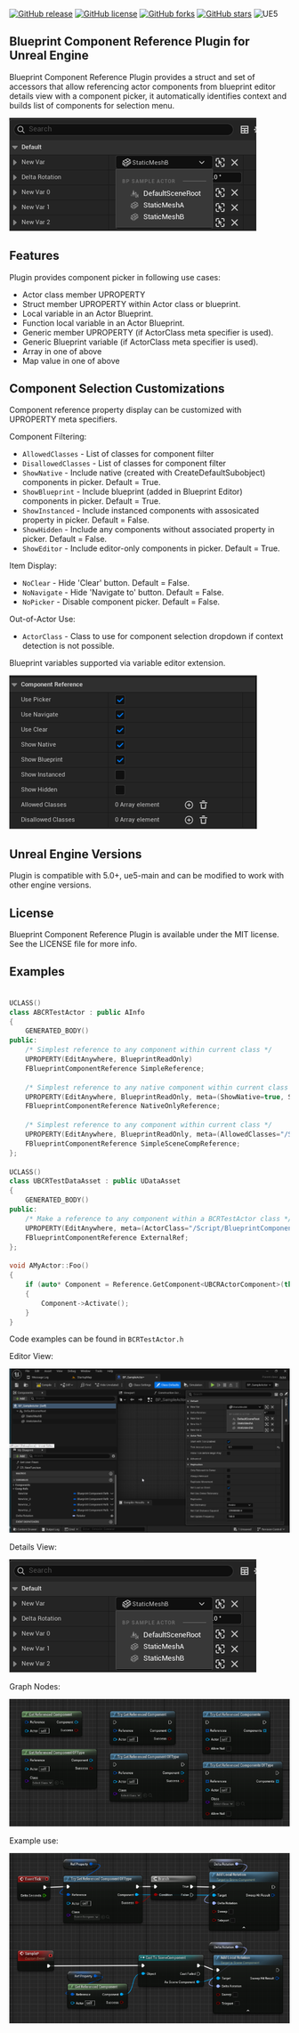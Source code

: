 [![GitHub release](https://img.shields.io/github/release/aquanox/BlueprintComponentReferencePlugin.svg)](https://github.com/aquanox/BlueprintComponentReferencePlugin/releases)
[![GitHub license](https://img.shields.io/github/license/aquanox/BlueprintComponentReferencePlugin)](https://github.com/aquanox/BlueprintComponentReferencePlugin/blob/main/LICENSE)
[![GitHub forks](https://img.shields.io/github/forks/aquanox/BlueprintComponentReferencePlugin)](https://github.com/aquanox/BlueprintComponentReferencePlugin/network)
[![GitHub stars](https://img.shields.io/github/stars/aquanox/BlueprintComponentReferencePlugin)](https://github.com/aquanox/BlueprintComponentReferencePlugin/stargazers)
![UE5](https://img.shields.io/badge/UE5-5.0+-lightgrey)

## Blueprint Component Reference Plugin for Unreal Engine

Blueprint Component Reference Plugin provides a struct and set of accessors that allow referencing actor components from blueprint editor details view with a component picker, it automatically identifies context and builds list of components for selection menu. 

![](Images/BCR-Quick.png)

## Features

Plugin provides component picker in following use cases:
 * Actor class member UPROPERTY 
 * Struct member UPROPERTY within Actor class or blueprint.
 * Local variable in an Actor Blueprint.
 * Function local variable in an Actor Blueprint.
 * Generic member UPROPERTY (if ActorClass meta specifier is used).
 * Generic Blueprint variable (if ActorClass meta specifier is used).
 * Array in one of above
 * Map value in one of above
 
## Component Selection Customizations

Component reference property display can be customized with UPROPERTY meta specifiers.
 
Component Filtering:
 * `AllowedClasses` - List of classes for component filter
 * `DisallowedClasses` - List of classes for component filter
 * `ShowNative` - Include native (created with CreateDefaultSubobject) components in picker. Default = True.
 * `ShowBlueprint` - Include blueprint (added in Blueprint Editor) components in picker. Default = True.
 * `ShowInstanced` - Include instanced components with assosicated property in picker. Default = False.
 * `ShowHidden` - Include any components without associated property in picker. Default = False.
 * `ShowEditor` - Include editor-only components in picker. Default = True.

Item Display: 
 * `NoClear` - Hide 'Clear' button. Default = False.
 * `NoNavigate` - Hide 'Navigate to' button. Default = False.
 * `NoPicker` - Disable component picker. Default = False.

Out-of-Actor Use:
* `ActorClass` - Class to use for component selection dropdown if context detection is not possible.

Blueprint variables supported via variable editor extension.

![](Images/BCR-Variable.png)
 
 
## Unreal Engine Versions

Plugin is compatible with 5.0+, ue5-main and can be modified to work with other engine versions.

## License

Blueprint Component Reference Plugin is available under the MIT license. See the LICENSE file for more info.

## Examples

```c++

UCLASS()
class ABCRTestActor : public AInfo
{
	GENERATED_BODY()
public:
    /* Simplest reference to any component within current class */
    UPROPERTY(EditAnywhere, BlueprintReadOnly)
    FBlueprintComponentReference SimpleReference;
    
    /* Simplest reference to any native component within current class */
    UPROPERTY(EditAnywhere, BlueprintReadOnly, meta=(ShowNative=true, ShowBlueprint=false))
    FBlueprintComponentReference NativeOnlyReference;
    
    /* Simplest reference to any component within current class */
    UPROPERTY(EditAnywhere, BlueprintReadOnly, meta=(AllowedClasses="/Script/Engine.SceneComponent"))
    FBlueprintComponentReference SimpleSceneCompReference;
};

UCLASS()
class UBCRTestDataAsset : public UDataAsset
{
	GENERATED_BODY()
public:
    /* Make a reference to any component within a BCRTestActor class */
    UPROPERTY(EditAnywhere, meta=(ActorClass="/Script/BlueprintComponentReferenceTests.BCRTestActor"))
    FBlueprintComponentReference ExternalRef;
};

void AMyActor::Foo()
{
    if (auto* Component = Reference.GetComponent<UBCRActorComponent>(this))
    {
        Component->Activate();
    }
}

```

Code examples can be found in `BCRTestActor.h`

Editor View:

![](Images/BCR-Large.png)

Details View:

![](Images/BCR-Quick.png)

Graph Nodes:

![](Images/BCR-Nodes.png)

Example use:

![](Images/BCR-Hello.png)


